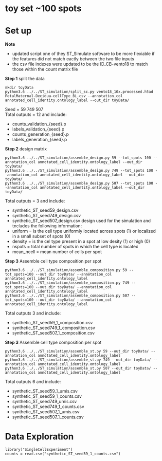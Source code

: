# toy set ~100 spots 

# Set up
**Note**  
- updated script one of they ST_Simulate software to be more flexiable if the features did not match eactly between the two file inputs 
- the csv file indexes were updated to be the ID_CB-vento18 to match those within the count matrix file

**Step 1** split the data  
```
mkdir toyData
python3.6 ../../ST_simulation/split_sc.py vento18_10x.processed.h5ad FetalMaternal-Decidua-cellType_BL.csv --annotation_col annotated_cell_identity.ontology_label --out_dir toyData/
```
Seed = 59 749 507  
Total outputs = 12 and include:
- counts_validation_{seed}.p
- labels_validation_{seed}.p
- counts_generation_{seed}.p
- labels_generation_{seed}.p

**Step 2** design matrix  
```
python3.6 ../../ST_simulation/assemble_design.py 59 --tot_spots 100 --annotation_col annotated_cell_identity.ontology_label --out_dir toyData/
python3.6 ../../ST_simulation/assemble_design.py 749 --tot_spots 100 --annotation_col annotated_cell_identity.ontology_label --out_dir toyData/
python3.6 ../../ST_simulation/assemble_design.py 507 --tot_spots 100 --annotation_col annotated_cell_identity.ontology_label --out_dir toyData/
```

Total outputs = 3 and include:
- synthetic_ST_seed59_design.csv
- synthetic_ST_seed749_design.csv
- synthetic_ST_seed507_design.csv
design used for the simulation and tncludes the following information: 
- uniform = is the cell type uniformly located across spots (1) or localized in a small subset of spots (0) 
- density = is the cel type present in a spot at low desity (1) or high (0)
- nspots = total number of spots in which the cell type is located 
- mean_ncell = mean number of cells per spot

**Step 3** Assemble cell type composition per spot   
```
python3.6 ../../ST_simulation/assemble_composition.py 59 --tot_spots=100 --out_dir toyData/ --annotation_col annotated_cell_identity.ontology_label
python3.6 ../../ST_simulation/assemble_composition.py 749 --tot_spots=100 --out_dir toyData/ --annotation_col annotated_cell_identity.ontology_label
python3.6 ../../ST_simulation/assemble_composition.py 507 --tot_spots=100 --out_dir toyData/ --annotation_col annotated_cell_identity.ontology_label
```

Total outputs 3 and include:  
- synthetic_ST_seed59_1_composition.csv
- synthetic_ST_seed749_1_composition.csv
- synthetic_ST_seed507_1_composition.csv

**Step 3** Assemble cell type composition per spot   
```
python3.6 ../../ST_simulation/assemble_st.py 59 --out_dir toyData/ --annotation_col annotated_cell_identity.ontology_label
python3.6 ../../ST_simulation/assemble_st.py 749 --out_dir toyData/ --annotation_col annotated_cell_identity.ontology_label
python3.6 ../../ST_simulation/assemble_st.py 507 --out_dir toyData/ --annotation_col annotated_cell_identity.ontology_label
```

Total outputs 6 and include: 
-  synthetic_ST_seed59_1_umis.csv
-  synthetic_ST_seed59_1_counts.csv
-  synthetic_ST_seed749_umis.csv
-  synthetic_ST_seed749_1_counts.csv
-  synthetic_ST_seed507_1_umis.csv
-  synthetic_ST_seed507_1_counts.csv

# Data Exploration 

```
library("SingleCellExperiment")
counts = read.csv("synthetic_ST_seed59_1_counts.csv")

```
